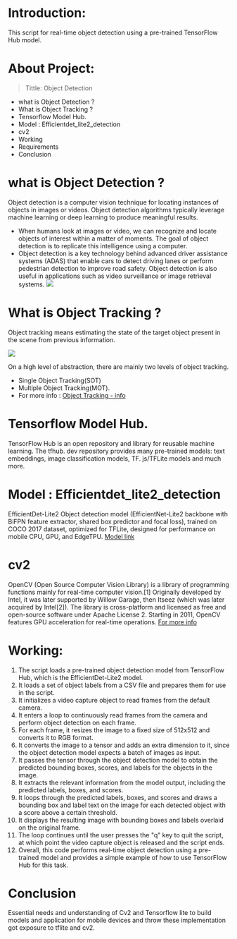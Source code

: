 # Introduction:
This script for real-time object detection using a pre-trained TensorFlow Hub model.

# About Project:
> Tittle: Object Detection 
* what is Object Detection ?
* What is Object Tracking ?
* Tensorflow Model Hub.
* Model : Efficientdet_lite2_detection
* cv2
* Working
* Requirements
* Conclusion
# what is Object Detection ?
Object detection is a computer vision technique for locating instances of objects in images or videos. Object detection algorithms typically leverage machine learning or deep learning to produce meaningful results. 
* When humans look at images or video, we can recognize and locate objects of interest within a matter of moments. The goal of object detection is to replicate this intelligence using a computer.
* Object detection is a key technology behind advanced driver assistance systems (ADAS) that enable cars to detect driving lanes or perform pedestrian detection to improve road safety. Object detection is also useful in applications such as video surveillance or image retrieval systems.
![](https://in.mathworks.com/discovery/object-detection/_jcr_content/mainParsys3/discoverysubsection/mainParsys3/image.adapt.full.medium.jpg/1655457521805.jpg)

# What is Object Tracking ?
Object tracking means estimating the state of the target object present in the scene from previous information.

![](https://miro.medium.com/v2/resize:fit:600/1*Ty5Wa9vkoZmzN8XT41gVew.gif)

On a high level of abstraction, there are mainly two levels of object tracking.

* Single Object Tracking(SOT)
* Multiple Object Tracking(MOT).
* For more info : [Object Tracking - info](https://medium.com/visionwizard/object-tracking-675d7a33e687)
# Tensorflow Model Hub.
TensorFlow Hub is an open repository and library for reusable machine learning. The tfhub. dev repository provides many pre-trained models: text embeddings, image classification models, TF. js/TFLite models and much more.
# Model : Efficientdet_lite2_detection
EfficientDet-Lite2 Object detection model (EfficientNet-Lite2 backbone with BiFPN feature extractor, shared box predictor and focal loss), trained on COCO 2017 dataset, optimized for TFLite, designed for performance on mobile CPU, GPU, and EdgeTPU.
[Model link](https://tfhub.dev/tensorflow/lite-model/efficientdet/lite2/detection/metadata/1)
# cv2
OpenCV (Open Source Computer Vision Library) is a library of programming functions mainly for real-time computer vision.[1] Originally developed by Intel, it was later supported by Willow Garage, then Itseez (which was later acquired by Intel[2]). The library is cross-platform and licensed as free and open-source software under Apache License 2. Starting in 2011, OpenCV features GPU acceleration for real-time operations.
[For more info](https://en.wikipedia.org/wiki/OpenCV)
# Working:
1. The script loads a pre-trained object detection model from TensorFlow Hub, which is the EfficientDet-Lite2 model.
2. It loads a set of object labels from a CSV file and prepares them for use in the script.
3. It initializes a video capture object to read frames from the default camera.
4. It enters a loop to continuously read frames from the camera and perform object detection on each frame.
5. For each frame, it resizes the image to a fixed size of 512x512 and converts it to RGB format.
6. It converts the image to a tensor and adds an extra dimension to it, since the object detection model expects a batch of images as input.
7. It passes the tensor through the object detection model to obtain the predicted bounding boxes, scores, and labels for the objects in the image.
8. It extracts the relevant information from the model output, including the predicted labels, boxes, and scores.
9. It loops through the predicted labels, boxes, and scores and draws a bounding box and label text on the image for each detected object with a score above a certain threshold.
10. It displays the resulting image with bounding boxes and labels overlaid on the original frame.
11. The loop continues until the user presses the "q" key to quit the script, at which point the video capture object is released and the script ends.
12. Overall, this code performs real-time object detection using a pre-trained model and provides a simple example of how to use TensorFlow Hub for this task.
 
# Conclusion
Essential needs and understanding of Cv2 and Tensorflow lite to build models and application for mobile devices and throw these implementation got exposure to tflite and cv2.